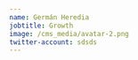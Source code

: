 ```yaml
---
name: Germán Heredia
jobtitle: Growth
image: /cms_media/avatar-2.png
twitter-account: sdsds
---
```

